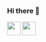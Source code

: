 ### Hi there 👋

<!--
**thekillingjoke19/thekillingjoke19** is a ✨ _special_ ✨ repository because its `README.md` (this file) appears on your GitHub profile.

Here are some ideas to get you started:

- 🔭 I’m currently working on ...
- 🌱 I’m currently learning ...
- 👯 I’m looking to collaborate on ...
- 🤔 I’m looking for help with ...
- 💬 Ask me about ...
- 📫 How to reach me: ...
- 😄 Pronouns: ...
- ⚡ Fun fact: ...
-->

<img height="32" width="32" src="https://simpleicons.org/icons/androidstudio.svg" />
<img height="32" width="32" src="https://unpkg.com/simple-icons@v3/icons/[ICON NAME].svg" />
